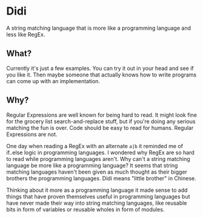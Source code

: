 # Didi

A string matching language that is more like a programming language and less like RegEx.



## What?

Currently it's just a few examples. You can try it out in your head and see if you like it. Then maybe someone that actually knows how to write programs can come up with an implementation.



## Why?

Regular Expressions are well known for being hard to read. It might look fine for the grocery list search-and-replace stuff, but if you're doing any serious matching the fun is over. Code should be easy to read for humans. Regular Expressions are not.
  
One day when reading a RegEx with an alternate `a|b` it reminded me of if..else logic in programming languages. I wondered why RegEx are so hard to read while programming languages aren't. Why can't a string matching language be more like a programming language? It seems that string matching languages haven't been given as much thought as their bigger brothers the programming languages. Didi means "little brother" in Chinese.

Thinking about it more as a programming language it made sense to add things that have proven themselves useful in programming languages but have never made their way into string matching languages, like reusable bits in form of variables or reusable wholes in form of modules.

